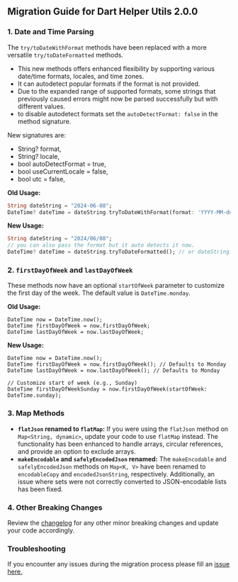 ## Migration Guide for Dart Helper Utils 2.0.0

### 1. Date and Time Parsing

The `try/toDateWithFormat` methods have been replaced with a more versatile `try/toDateFormatted` methods.
- This new methods offers enhanced flexibility by supporting various date/time formats, locales, and time zones.
- It can autodetect popular formats if the format is not provided.
- Due to the expanded range of supported formats, some strings that previously caused errors might now be parsed successfully but with different values.
- to disable autodetect formats set the `autoDetectFormat: false` in the method signature.

New signatures are:
- String? format,
- String? locale,
- bool autoDetectFormat = true,
- bool useCurrentLocale = false,
- bool utc = false,

**Old Usage:**

```dart
String dateString = "2024-06-08";
DateTime? dateTime = dateString.tryToDateWithFormat(format: 'YYYY-MM-dd'); // or dateString.toDateTime
```

**New Usage:**

```dart
String dateString = "2024/06/08";
// you can also pass the format but it auto detects it now.
DateTime? dateTime = dateString.tryToDateFormatted(); // or dateString.toDateTime()
```

### 2. `firstDayOfWeek` and `lastDayOfWeek`

These methods now have an optional `startOfWeek` parameter to customize the first day of the week. The default value is `DateTime.monday`.

**Old Usage:**

```
DateTime now = DateTime.now();
DateTime firstDayOfWeek = now.firstDayOfWeek;
DateTime lastDayOfWeek = now.lastDayOfWeek;
```

**New Usage:**

```
DateTime now = DateTime.now();
DateTime firstDayOfWeek = now.firstDayOfWeek(); // Defaults to Monday
DateTime lastDayOfWeek = now.lastDayOfWeek(); // Defaults to Monday

// Customize start of week (e.g., Sunday)
DateTime firstDayOfWeekSunday = now.firstDayOfWeek(startOfWeek: DateTime.sunday);
```

### 3. Map Methods

- **`flatJson` renamed to `flatMap`:** If you were using the `flatJson` method on `Map<String, dynamic>`, update your code to use `flatMap` instead. The functionality has been enhanced to handle arrays, circular references, and provide an option to exclude arrays.
- **`makeEncodable` and `safelyEncodedJson` renamed:** The `makeEncodable` and `safelyEncodedJson` methods on `Map<K, V>` have been renamed to `encodableCopy` and `encodedJsonString`, respectively. Additionally, an issue where sets were not correctly converted to JSON-encodable lists has been fixed.

### 4. Other Breaking Changes

Review the [changelog](https://github.com/omar-hanafy/dart_helper_utils/blob/main/CHANGELOG.md#200) for any other minor breaking changes and update your code accordingly.

### Troubleshooting

If you encounter any issues during the migration process please fill an [issue here.](https://github.com/omar-hanafy/dart_helper_utils/issues)
